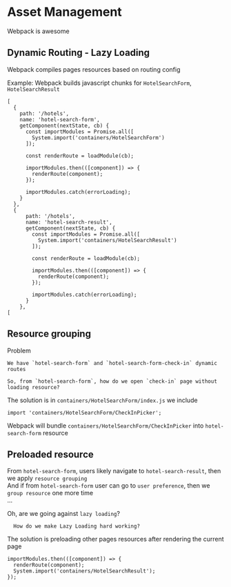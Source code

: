 # Asset Management

Webpack is awesome

## Dynamic Routing - Lazy Loading

Webpack compiles pages resources based on routing config  

Example: Webpack builds javascript chunks for `HotelSearchForm`, `HotelSearchResult`

```JS
[
  {
    path: '/hotels',
    name: 'hotel-search-form',
    getComponent(nextState, cb) {
      const importModules = Promise.all([
        System.import('containers/HotelSearchForm')
      ]);

      const renderRoute = loadModule(cb);

      importModules.then(([component]) => {
        renderRoute(component);
      });

      importModules.catch(errorLoading);
    }
  },
  {
      path: '/hotels',
      name: 'hotel-search-result',
      getComponent(nextState, cb) {
        const importModules = Promise.all([
          System.import('containers/HotelSearchResult')
        ]);
  
        const renderRoute = loadModule(cb);
  
        importModules.then(([component]) => {
          renderRoute(component);
        });
  
        importModules.catch(errorLoading);
      }
    },
[
```

## Resource grouping
Problem

``` 
We have `hotel-search-form` and `hotel-search-form-check-in` dynamic routes

So, from `hotel-search-form`, how do we open `check-in` page without loading resource?
```
 
The solution is in `containers/HotelSearchForm/index.js`  we include

```JS
import 'containers/HotelSearchForm/CheckInPicker';
```

Webpack will bundle `containers/HotelSearchForm/CheckInPicker` into `hotel-search-form` resource

## Preloaded resource
From `hotel-search-form`, users likely navigate to `hotel-search-result`, then we apply `resource grouping`  
And if from `hotel-search-form` user can go to `user preference`, then we `group resource` one more time  
...    
  
Oh, are we going against `lazy loading`?

```
  How do we make Lazy Loading hard working?
```

The solution is preloading other pages resources after rendering the current page
```JS
importModules.then(([component]) => {
  renderRoute(component);
  System.import('containers/HotelSearchResult');
});
```
